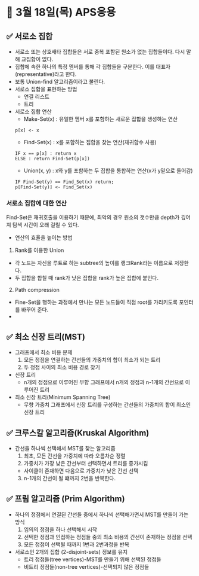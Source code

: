 # 📅 3월 18일(목) APS응용
## ✅ 서로소 집합
- 서로소 또는 상호배타 집합들은 서로 중복 포함된 원소가 없는 집합들이다. 다시 말해 교집합이 없다.
- 집합에 속한 하나의 특정 멤버를 통해 각 집합들을 구분한다. 이를 대표자(representative)라고 한다.
- 보통 Union-find 알고리즘이라고 불린다.
- 서로소 집합을 표현하는 방법
  - 연결 리스트
  - 트리
- 서로소 집합 연산
  - Make-Set(x) : 유일한 멤버 x를 포함하는 새로운 집합을 생성하는 연산
  ```
  p[x] <- x
  ```
  - Find-Set(x) : x를 포함하는 집합을 찾는 연산(재귀함수 사용)
  ```
  IF x == p[x] : return x
  ELSE : return Find-Set(p[x])
  ```
  - Union(x, y) : x와 y를 포함하는 두 집합을 통합하는 연산(x가 y밑으로 들어감)
  ```
  IF Find-Set(y) == Find_Set(x) return;
  p[Find-Set(y)] <- Find_Set(x)
  ```
  
### 서로소 집합에 대한 연산
Find-Set은 재귀호출을 이용하기 때문에, 최악의 경우 원소의 갯수만큼 depth가 깊어져 탐색 시간이 오래 걸릴 수 있다.
- 연산의 효율을 높이는 방법
1. Rank를 이용한 Union
  - 각 노드는 자신을 루트로 하는 subtree의 높이를 랭크Rank라는 이름으로 저장한다.
  - 두 집합을 합칠 때 rank가 낮은 집합을 rank가 높은 집합에 붙인다.
2. Path compression
  - Fine-Set을 행하는 과정에서 만나는 모든 노드들이 직점 root를 가리키도록 포인터를 바꾸어 준다.
  - 
## ✅ 최소 신장 트리(MST)
- 그래프에서 최소 비용 문제
  1. 모든 정점을 연결하는 간선들의 가중치의 합이 최소가 되는 트리
  2. 두 정점 사이의 최소 비용 경로 찾기 
- 신장 트리 
  - n개의 정점으로 이루어진 무향 그래프에서 n개의 정점과 n-1개의 간선으로 이루어진 트리
- 최소 신장 트리(Minimum Spanning Tree)
  - 무향 가중치 그래프에서 신장 트리를 구성하는 간선들의 가중치의 합이 최소인 신장 트리

## ✅ 크루스칼 알고리즘(Kruskal Algorithm)
- 간선을 하나씩 선택해서 MST를 찾는 알고리즘 
  1. 최초, 모든 간선을 가중치에 따라 오름차순 정렬
  2. 가중치가 가장 낮은 간선부터 선택하면서 트리를 증가시킴
    - 사이클이 존재하면 다음으로 가중치가 낮은 간선 선택
  3. n-1개의 간선이 될 떄까지 2번을 반복한다.

## ✅ 프림 알고리즘 (Prim Algorithm)
- 하나의 정점에서 연결된 간선들 중에서 하나씩 선택해가면서 MST를 만들어 가는 방식
  1. 임의의 정점을 하나 선택해서 시작
  2. 선택한 정점과 인접하는 정점들 중의 최소 비용의 간선이 존재하는 정점을 선택
  3. 모든 정점이 선택될 때까지 1번과 2번과정을 반복
- 서로소인 2개의 집합 (2-disjoint-sets) 정보를 유지
  - 트리 정점들(tree vertices)-MST를 만들기 위해 선택된 정점들
  - 비트리 정점들(non-tree vertices)-선택되지 않은 정점들
